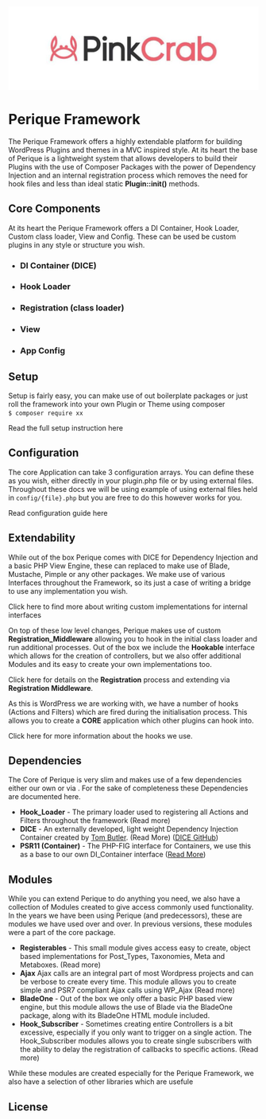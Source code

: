 ![logo](.gitbook/assets/1500x500.jpeg "Pink Crab")

# Perique Framework 

The Perique Framework offers a highly extendable platform for building WordPress Plugins and themes in a MVC inspired style. At its heart the base of Perique is a lightweight system that allows developers to build their Plugins with the use of Composer Packages with the power of Dependency Injection and an internal registration process which removes the need for hook files and less than ideal static **Plugin::init()** methods.

## Core Components

At its heart the Perique Framework offers a DI Container, Hook Loader, Custom class loader, View and Config. These can be used be custom plugins in any style or structure you wish.

* ### DI Container (DICE)
* ### Hook Loader
* ### Registration (class loader)
* ### View
* ### App Config

## Setup 

Setup is fairly easy, you can make use of out boilerplate packages or just roll the framework into your own Plugin or Theme using composer  
```$ composer require xx```

Read the full setup instruction here

## Configuration

The core Application can take 3 configuration arrays. You can define these as you wish, either directly in your plugin.php file or by using external files. Throughout these docs we will be using example of using external files held in `config/{file}.php` but you are free to do this however works for you.

Read configuration guide here

## Extendability

While out of the box Perique comes with DICE for Dependency Injection and a basic PHP View Engine, these can replaced to make use of Blade, Mustache, Pimple or any other packages. We make use of various Interfaces throughout the Framework, so its just a case of writing a bridge to use any implementation you wish. 

Click here to find more about writing custom implementations for internal interfaces

On top of these low level changes, Perique makes use of custom **Registration_Middleware** allowing you to hook in the initial class loader and run additional processes. Out of the box we include the **Hookable** interface which allows for the creation of controllers, but we also offer additional Modules and its easy to create your own implementations too.

Click here for details on the **Registration** process and extending via **Registration Middleware**.

As this is WordPress we are working with, we have a number of hooks (Actions and Filters) which are fired during the initialisation process. This allows you to create a **CORE** application which other plugins can hook into.

Click here for more information about the hooks we use.

## Dependencies

The Core of Perique is very slim and makes use of a few dependencies either our own or via . For the sake of completeness these Dependencies are documented here.

* **Hook_Loader** - The primary loader used to registering all Actions and Filters throughout the framework (Read more)
* **DICE** - An externally developed, light weight Dependency Injection Container created by [Tom Butler](https://r.je/dice). (Read More) ([DICE GitHub](https://github.com/Level-2/Dice))
* **PSR11 (Container)** - The PHP-FIG interface for Containers, we use this as a base to our own DI_Container interface ([Read More](https://www.php-fig.org/psr/psr-11/))

## Modules 

While you can extend Perique to do anything you need, we also have a collection of Modules created to give access commonly used functionality. In the years we have been using Perique (and predecessors), these are modules we have used over and over. In previous versions, these modules were a part of the core package.

* **Registerables** - This small module gives access easy to create, object based implementations for Post_Types, Taxonomies, Meta and Metaboxes. (Read more)
* **Ajax** Ajax calls are an integral part of most Wordpress projects and can be verbose to create every time. This module allows you to create simple and PSR7 compliant Ajax calls using WP_Ajax (Read more)
* **BladeOne** - Out of the box we only offer a basic PHP based view engine, but this module allows the use of Blade via the BladeOne package, along with its BladeOne HTML module included. 
* **Hook_Subscriber** - Sometimes creating entire Controllers is a bit excessive, especially if you only want to trigger on a single action. The Hook_Subscriber modules allows you to create single subscribers with the ability to delay the registration of callbacks to specific actions. (Read more)

While these modules are created especially for the Perique Framework, we also have a selection of other libraries which are usefule
## License 

